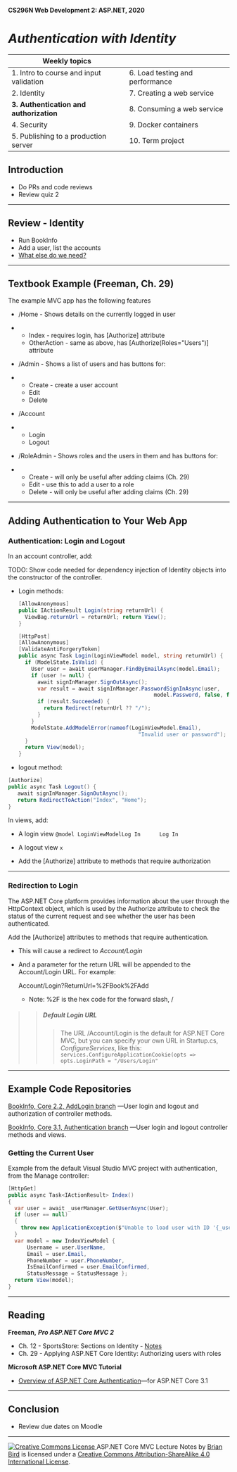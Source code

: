 **CS296N Web Development 2: ASP.NET, 2020**                                                        

# *Authentication with Identity*

| Weekly topics                           |                                 |
| --------------------------------------- | ------------------------------- |
| 1. Intro to course and input validation | 6. Load testing and performance |
| 2. Identity                             | 7. Creating a web service       |
| **3. Authentication and authorization** | 8. Consuming a web service      |
| 4. Security                             | 9. Docker containers            |
| 5. Publishing to a production server    | 10. Term project                |



## Introduction

- Do PRs and code reviews
- Review quiz 2

------



## Review - Identity

- Run BookInfo
- Add a user, list the accounts
- [What else do we need? ](#weneed)

------



## Textbook Example (Freeman, Ch. 29)

The example MVC app has the following features 

- /Home - Shows details on the currently logged in user

- - Index - requires login, has [Authorize] attribute
  - OtherAction - same as above, has [Authorize(Roles="Users")] attribute 

- /Admin - Shows a list of users and has buttons for:

- - Create - create a user account
  - Edit
  - Delete

- /Account

- - Login
  - Logout

- /RoleAdmin - Shows roles and the users in them and has buttons for:

- - Create - will only be useful after adding claims (Ch. 29)
  - Edit - use this to add a user to a role 
  - Delete - will only be useful after adding claims (Ch. 29)

------



## Adding Authentication to Your Web App

### Authentication: Login and Logout 

In an account controller, add:

TODO: Show code needed for dependency injection of Identity objects into the constructor of the controller.

- Login methods:

  ```C#
  [AllowAnonymous]
  public IActionResult Login(string returnUrl) { 
    ViewBag.returnUrl = returnUrl; return View();
  }
  
  [HttpPost]
  [AllowAnonymous]
  [ValidateAntiForgeryToken]
  public async Task Login(LoginViewModel model, string returnUrl) { 
    if (ModelState.IsValid) {   
      User user = await userManager.FindByEmailAsync(model.Email);
      if (user != null) {
        await signInManager.SignOutAsync();
        var result = await signInManager.PasswordSignInAsync(user, 
                                             model.Password, false, false);
        if (result.Succeeded) {
          return Redirect(returnUrl ?? "/");
        }
      }
      ModelState.AddModelError(nameof(LoginViewModel.Email), 
                                        "Invalid user or password");
    }
    return View(model);
  }
  ```

- logout method:
  
```C#
[Authorize]
public async Task Logout() {
   await signInManager.SignOutAsync();
   return RedirectToAction("Index", "Home");
}
```

In views, add:

- A login view
  `@model LoginViewModelLog In      Log In`
- A logout view `x `

- Add the [Authorize] attribute to methods that require authorization

------



### Redirection to Login

The ASP.NET Core platform provides information about the user through the HttpContext object, which is used by the Authorize attribute to check the status of the current request and see whether the user has been authenticated. 

Add the [Authorize] attributes to methods that require authentication.

- This will cause a redirect to *Account/Login*

- And a parameter for the return URL will be appended to the Account/Login URL. For example:

  Account/Login?ReturnUrl=%2FBook%2FAdd

  - Note: %2F is the hex code for the forward slash, /

> > ##### Default Login URL 
> >
> > > The URL /Account/Login is the default for ASP.NET Core MVC, but you can specify your own URL in Startup.cs, *ConfigureServices*, like this:
> > > `services.ConfigureApplicationCookie(opts => opts.LoginPath = "/Users/Login"`

------



## Example Code Repositories

[BookInfo, Core 2.2, AddLogin branch](https://github.com/LCC-CIT/CS296N-BookInfo-Core-2/tree/AddIdentity) &mdash;User login and logout and authorization of controller methods.

[BookInfo, Core 3.1, Authentication branch](https://github.com/ProfBird/BookInfo-WebApp-Core3/tree/Authentication) &mdash;User login and logout controller methods and views.

### Getting the Current User

Example from the default Visual Studio MVC project with authentication, from the Manage controller:

```C#
[HttpGet]
public async Task<IActionResult> Index()
{
  var user = await _userManager.GetUserAsync(User); 
  if (user == null)
  { 
    throw new ApplicationException($"Unable to load user with ID '{_userManager.GetUserId(User)}'."); 
  }
  var model = new IndexViewModel {
	  Username = user.UserName,
	  Email = user.Email,
	  PhoneNumber = user.PhoneNumber,
	  IsEmailConfirmed = user.EmailConfirmed,
	  StatusMessage = StatusMessage };
  return View(model);
}
```

------



## Reading

**Freeman,** ***Pro ASP.NET Core MVC 2***

- Ch. 12 - SportsStore: Sections on Identity - [Notes](SportsStoreCh12.html)
- Ch. 29 - Applying ASP.NET Core Identity: Authorizing users with roles 

**Microsoft ASP.NET Core MVC Tutorial** 

- [Overview of ASP.NET Core Authentication](https://docs.microsoft.com/en-us/aspnet/core/security/authentication/?view=aspnetcore-3.1)&mdash;for ASP.NET Core 3.1 

------



## Conclusion

- Review due dates on Moodle

------



[![Creative Commons License](https://i.creativecommons.org/l/by-sa/4.0/88x31.png) ](http://creativecommons.org/licenses/by-sa/4.0/)
ASP.NET Core MVC Lecture Notes by [Brian Bird](https://birdsbits.blog) is licensed under a [Creative Commons Attribution-ShareAlike 4.0 International License](http://creativecommons.org/licenses/by-sa/4.0/). 